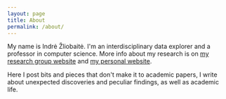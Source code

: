 ```yaml
---
layout: page
title: About
permalink: /about/
---
```


My name is Indrė Žliobaitė. I'm an interdisciplinary data explorer and a professor in computer science. 
 More info about my research is on [my research group website](https://www2.helsinki.fi/en/researchgroups/data-science-and-evolution) and [my personal website](http://www.zliobaite.com).
 
Here I post bits and pieces that don't make it to academic papers, I write about unexpected discoveries and peculiar findings, as well as academic life.
